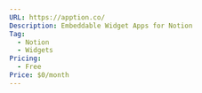 ```yaml
---
URL: https://apption.co/
Description: Embeddable Widget Apps for Notion
Tag:
  - Notion
  - Widgets
Pricing:
  - Free
Price: $0/month
---
```

